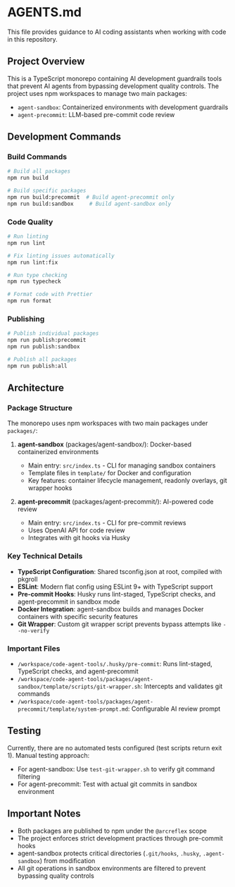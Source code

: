 # AGENTS.md

This file provides guidance to AI coding assistants when working with code in this repository.

## Project Overview

This is a TypeScript monorepo containing AI development guardrails tools that prevent AI agents from bypassing development quality controls. The project uses npm workspaces to manage two main packages:
- `agent-sandbox`: Containerized environments with development guardrails
- `agent-precommit`: LLM-based pre-commit code review

## Development Commands

### Build Commands
```bash
# Build all packages
npm run build

# Build specific packages
npm run build:precommit  # Build agent-precommit only
npm run build:sandbox     # Build agent-sandbox only
```

### Code Quality
```bash
# Run linting
npm run lint

# Fix linting issues automatically
npm run lint:fix

# Run type checking
npm run typecheck

# Format code with Prettier
npm run format
```

### Publishing
```bash
# Publish individual packages
npm run publish:precommit
npm run publish:sandbox

# Publish all packages
npm run publish:all
```

## Architecture

### Package Structure
The monorepo uses npm workspaces with two main packages under `packages/`:

1. **agent-sandbox** (packages/agent-sandbox/): Docker-based containerized environments
   - Main entry: `src/index.ts` - CLI for managing sandbox containers
   - Template files in `template/` for Docker and configuration
   - Key features: container lifecycle management, readonly overlays, git wrapper hooks

2. **agent-precommit** (packages/agent-precommit/): AI-powered code review
   - Main entry: `src/index.ts` - CLI for pre-commit reviews
   - Uses OpenAI API for code review
   - Integrates with git hooks via Husky

### Key Technical Details

- **TypeScript Configuration**: Shared tsconfig.json at root, compiled with pkgroll
- **ESLint**: Modern flat config using ESLint 9+ with TypeScript support
- **Pre-commit Hooks**: Husky runs lint-staged, TypeScript checks, and agent-precommit in sandbox mode
- **Docker Integration**: agent-sandbox builds and manages Docker containers with specific security features
- **Git Wrapper**: Custom git wrapper script prevents bypass attempts like `--no-verify`

### Important Files
- `/workspace/code-agent-tools/.husky/pre-commit`: Runs lint-staged, TypeScript checks, and agent-precommit
- `/workspace/code-agent-tools/packages/agent-sandbox/template/scripts/git-wrapper.sh`: Intercepts and validates git commands
- `/workspace/code-agent-tools/packages/agent-precommit/template/system-prompt.md`: Configurable AI review prompt

## Testing

Currently, there are no automated tests configured (test scripts return exit 1). Manual testing approach:
- For agent-sandbox: Use `test-git-wrapper.sh` to verify git command filtering
- For agent-precommit: Test with actual git commits in sandbox environment

## Important Notes

- Both packages are published to npm under the `@arcreflex` scope
- The project enforces strict development practices through pre-commit hooks
- agent-sandbox protects critical directories (`.git/hooks`, `.husky`, `.agent-sandbox`) from modification
- All git operations in sandbox environments are filtered to prevent bypassing quality controls